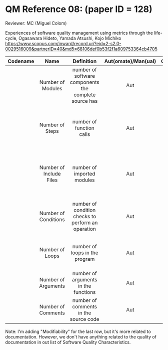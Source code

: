 # QM Reference 08: (paper ID = 128)

Reviewer: MC (Miguel Colom)

Experiences of software quality management using metrics through the life-cycle, Ogasawara Hideto, Yamada Atsushi, Kojo Michiko
<https://www.scopus.com/inward/record.uri?eid=2-s2.0-0029516009&partnerID=40&md5=68106def0b53f2f1a609753364cb4705>

| Codename | Name  | Definition | Aut(omate)/Man(ual) | Characteristics | Comment |
| :------: | :---: | :--------: | :-----------------: | :------: | :-----: |
||Number of Modules|number of software components the complete source has|Aut|Maintainability||
||Number of Steps|number of function calls|Aut|Maintainability|a "step" is a call to a function in the terminology of this article.|
||Number of Include Files|number of imported modules|Aut|Maintainability|this includes the modules of the program and external libraries|
||Number of Conditions|number of condition checks to perform an operation|Aut|Maintainability|for example, conditions in "if" or "while" loops|
||Number of Loops|number of loops in the program|Aut|Maintainability|similar to "Number of Conditions", but specific to loops|
||Number of Arguments|number of arguments in the functions|Aut|Maintainability||
||Number of Comments|number of comments in the source code|Aut|Modifiability||

Note: I'm adding "Modifiability" for the last row, but it's more related to documentation. However, we don't have anything related to the quality of documentation in out list of Software Quality Characteristics.
